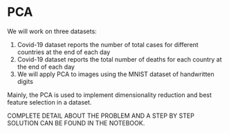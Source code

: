# PCA

We will work on three datasets:

1. Covid-19 dataset reports the number of total cases for different countries at the end of each day
2. Covid-19 dataset reports the total number of deaths for each country at the end of each day
3. We will apply PCA to images using the MNIST dataset of handwritten digits

Mainly, the PCA is used to implement dimensionality reduction and best feature selection in a dataset.

COMPLETE DETAIL ABOUT THE PROBLEM AND A STEP BY STEP SOLUTION CAN BE FOUND IN THE NOTEBOOK.
